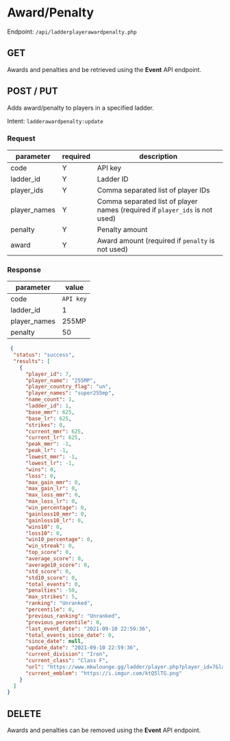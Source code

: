 # Award/Penalty
Endpoint: `/api/ladderplayerawardpenalty.php`

## GET
Awards and penalties and be retrieved using the **Event** API endpoint.

## POST / PUT
Adds award/penalty to players in a specified ladder.

Intent: `ladderawardpenalty:update`

### Request

| parameter    | required | description                                                                 |
| ------------ | -------- | --------------------------------------------------------------------------- |
| code         | Y        | API key                                                                     |
| ladder_id    | Y        | Ladder ID                                                                   |
| player_ids   | Y        | Comma separated list of player IDs                                          |
| player_names | Y        | Comma separated list of player names (required if `player_ids` is not used) |
| penalty      | Y        | Penalty amount                                                              |
| award        | Y        | Award amount (required if `penalty` is not used)                            |

### Response

| parameter    | value     |
| ------------ | --------- |
| code         | `API key` |
| ladder_id    | 1         |
| player_names | 255MP     |
| penalty      | 50        |

```json
 {
  "status": "success",
  "results": [
    {
      "player_id": 7,
      "player_name": "255MP",
      "player_country_flag": "un",
      "player_names": "super255mp",
      "name_count": 1,
      "ladder_id": 1,
      "base_mmr": 625,
      "base_lr": 625,
      "strikes": 0,
      "current_mmr": 625,
      "current_lr": 625,
      "peak_mmr": -1,
      "peak_lr": -1,
      "lowest_mmr": -1,
      "lowest_lr": -1,
      "wins": 0,
      "loss": 0,
      "max_gain_mmr": 0,
      "max_gain_lr": 0,
      "max_loss_mmr": 0,
      "max_loss_lr": 0,
      "win_percentage": 0,
      "gainloss10_mmr": 0,
      "gainloss10_lr": 0,
      "wins10": 0,
      "loss10": 0,
      "win10_percentage": 0,
      "win_streak": 0,
      "top_score": 0,
      "average_score": 0,
      "average10_score": 0,
      "std_score": 0,
      "std10_score": 0,
      "total_events": 0,
      "penalties": -50,
      "max_strikes": 5,
      "ranking": "Unranked",
      "percentile": 0,
      "previous_ranking": "Unranked",
      "previous_percentile": 0,
      "last_event_date": "2021-09-10 22:59:36",
      "total_events_since_date": 0,
      "since_date": null,
      "update_date": "2021-09-10 22:59:36",
      "current_division": "Iron",
      "current_class": "Class F",
      "url": "https://www.mkwlounge.gg/ladder/player.php?player_id=7&ladder_id=1",
      "current_emblem": "https://i.imgur.com/ktQ5lTG.png"
    }
  ]
}
```

## DELETE
Awards and penalties can be removed using the **Event** API endpoint.
